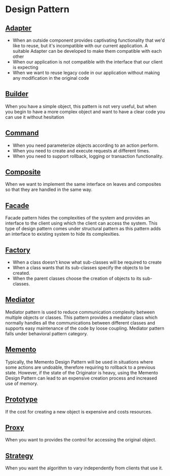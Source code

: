 # Design Pattern
## [Adapter](src/main/java/structural/adapter)
- When an outside component provides captivating functionality that we'd like to reuse, but it's incompatible with our current application. A suitable Adapter can be developed to make them compatible with each other
- When our application is not compatible with the interface that our client is expecting
- When we want to reuse legacy code in our application without making any modification in the original code

## [Builder](src/main/java/creation/builder)
When you have a simple object, this pattern is not very useful, but when you begin to have a more complex object and want to have a clear code you can use it without hesitation

## [Command](src/main/java/behaviorial/command)
- When you need parameterize objects according to an action perform.
- When you need to create and execute requests at different times.
- When you need to support rollback, logging or transaction functionality.

## [Composite](src/main/java/structural/composite)
When we want to implement the same interface on leaves and composites so that they are handled in the same way.

## [Facade](src/main/java/structural/facade)
Facade pattern hides the complexities of the system and provides an interface to the client using which the client can access the system. This type of design pattern comes under structural pattern as this pattern adds an interface to existing system to hide its complexities.

## [Factory](src/main/java/creation/factory)
* When a class doesn’t know what sub-classes will be required to create
* When a class wants that its sub-classes specify the objects to be created.
* When the parent classes choose the creation of objects to its sub-classes.

## [Mediator](src/main/java/behaviorial/mediator)
Mediator pattern is used to reduce communication complexity between multiple objects or classes. This pattern provides a mediator class which normally handles all the communications between different classes and supports easy maintenance of the code by loose coupling. Mediator pattern falls under behavioral pattern category.

## [Memento](src/main/java/behaviorial/memento)
Typically, the Memento Design Pattern will be used in situations where some actions are undoable, therefore requiring to rollback to a previous state. However, if the state of the Originator is heavy, using the Memento Design Pattern can lead to an expensive creation process and increased use of memory.

## [Prototype](src/main/java/creation/prototype)
If the cost for creating a new object is expensive and costs resources.

## [Proxy](src/main/java/structural/proxy)
When you want to provides the control for accessing the original object.

## [Strategy](src/main/java/behaviorial/strategy)
When you want the algorithm to vary independently from clients that use it.
